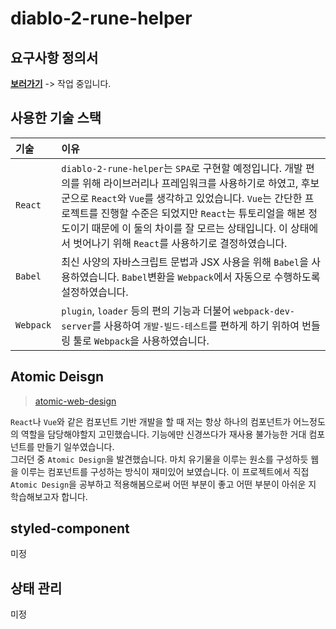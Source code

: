 # diablo-2-rune-helper

## 요구사항 정의서

**[보러가기](https://github.com/jekwan/diablo-2-rune-helper/blob/master/SRS.md)** -> 작업 중입니다.

## 사용한 기술 스택

| 기술 | 이유 |
| :-- | :-- |
| `React` | `diablo-2-rune-helper`는 `SPA`로 구현할 예정입니다. 개발 편의를 위해 라이브러리나 프레임워크를 사용하기로 하였고, 후보군으로 `React`와 `Vue`를 생각하고 있었습니다. `Vue`는 간단한 프로젝트를 진행할 수준은 되었지만 `React`는 튜토리얼을 해본 정도이기 때문에 이 둘의 차이를 잘 모르는 상태입니다. 이 상태에서 벗어나기 위해 `React`를 사용하기로 결정하였습니다. |
| `Babel` | 최신 사양의 자바스크립트 문법과 JSX 사용을 위해 `Babel`을 사용하였습니다. `Babel`변환을 `Webpack`에서 자동으로 수행하도록 설정하였습니다. |
| `Webpack` | `plugin`, `loader` 등의 편의 기능과 더불어 `webpack-dev-server`를 사용하여 `개발-빌드-테스트`를 편하게 하기 위하여 번들링 툴로 `Webpack`을 사용하였습니다. |

## Atomic Deisgn

> [atomic-web-design](https://bradfrost.com/blog/post/atomic-web-design/)

`React`나 `Vue`와 같은 컴포넌트 기반 개발을 할 때 저는 항상 하나의 컴포넌트가 어느정도의 역할을 담당해야할지 고민했습니다. 기능에만 신경쓰다가 재사용 불가능한 거대 컴포넌트를 만들기 일쑤였습니다.  
그러던 중 `Atomic Design`을 발견했습니다. 마치 유기물을 이루는 원소를 구성하듯 웹을 이루는 컴포넌트를 구성하는 방식이 재미있어 보였습니다. 이 프로젝트에서 직접 `Atomic Design`을 공부하고 적용해봄으로써 어떤 부분이 좋고 어떤 부분이 아쉬운 지 학습해보고자 합니다.

## styled-component

미정

## 상태 관리

미정
